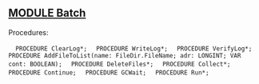 
## [MODULE Batch](https://github.com/io-core/System/blob/main/Batch.Mod)

Procedures:

[](https://github.com/io-core/System/blob/main/Batch.Mod#L33) `  PROCEDURE ClearLog*;`
[](https://github.com/io-core/System/blob/main/Batch.Mod#L41) `  PROCEDURE WriteLog*;`
[](https://github.com/io-core/System/blob/main/Batch.Mod#L74) `  PROCEDURE VerifyLog*;`
[](https://github.com/io-core/System/blob/main/Batch.Mod#L123) `  PROCEDURE AddFileToList(name: FileDir.FileName; adr: LONGINT; VAR cont: BOOLEAN);`
[](https://github.com/io-core/System/blob/main/Batch.Mod#L150) `  PROCEDURE DeleteFiles*;`
[](https://github.com/io-core/System/blob/main/Batch.Mod#L174) `  PROCEDURE Collect*;`
[](https://github.com/io-core/System/blob/main/Batch.Mod#L180) `  PROCEDURE Continue;`
[](https://github.com/io-core/System/blob/main/Batch.Mod#L214) `  PROCEDURE GCWait;`
[](https://github.com/io-core/System/blob/main/Batch.Mod#L230) `  PROCEDURE Run*;`
